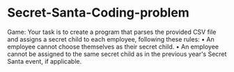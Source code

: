 # Secret-Santa-Coding-problem
 Game: Your task is to create a program that parses the provided CSV file and assigns a secret child to each employee, following these rules: • An employee cannot choose themselves as their secret child. • An employee cannot be assigned to the same secret child as in the previous year's Secret Santa event, if applicable.
